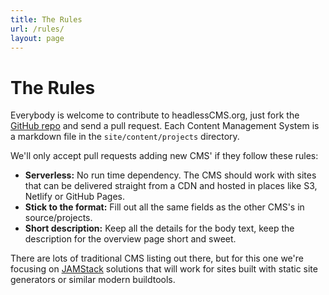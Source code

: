 ```yaml
---
title: The Rules
url: /rules/
layout: page
---
```


# The Rules

Everybody is welcome to contribute to headlessCMS.org, just fork the [GitHub repo](https://github.com/netlify/headlessCMS#forkdestinationbox) and send a pull request. Each Content Management System is a markdown file in the `site/content/projects` directory.

We'll only accept pull requests adding new CMS' if they follow these rules:

- **Serverless:** No run time dependency. The CMS should work with sites that can be delivered straight from a CDN and hosted in places like S3, Netlify or GitHub Pages.
- **Stick to the format:** Fill out all the same fields as the other CMS's in source/projects.
- **Short description:** Keep all the details for the body text, keep the description for the overview page short and sweet.

There are lots of traditional CMS listing out there, but for this one we're focusing on [JAMStack](https://www.jamstack.org) solutions that will work for sites built with static site generators or similar modern buildtools.
